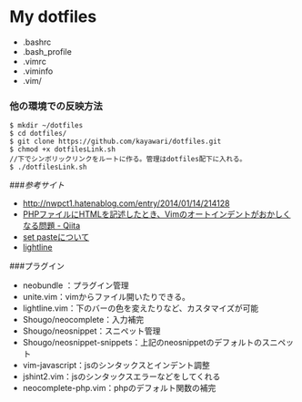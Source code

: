 # My dotfiles
* .bashrc
* .bash_profile
* .vimrc
* .viminfo
* .vim/

### 他の環境での反映方法
``` 
$ mkdir ~/dotfiles
$ cd dotfiles/
$ git clone https://github.com/kayawari/dotfiles.git
$ chmod +x dotfilesLink.sh
//下でシンボリックリンクをルートに作る。管理はdotfiles配下に入れる。
$ ./dotfilesLink.sh 
```

###_参考サイト_
* http://nwpct1.hatenablog.com/entry/2014/01/14/214128
* [PHPファイルにHTMLを記述したとき、Vimのオートインデントがおかしくなる問題 - Qiita](http://qiita.com/hashiohiro/items/71a47061e91b61bbb189)
* [set pasteについて](http://qiita.com/quwa/items/019250dbca167985fe32)
* [lightline](https://github.com/itchyny/lightline.vim)

###プラグイン
* neobundle ：プラグイン管理
* unite.vim：vimからファイル開いたりできる。
* lightline.vim：下のバーの色を変えたりなど、カスタマイズが可能
* Shougo/neocomplete：入力補完
* Shougo/neosnippet：スニペット管理
* Shougo/neosnippet-snippets：上記のneosnippetのデフォルトのスニペット
* vim-javascript：jsのシンタックスとインデント調整
* jshint2.vim：jsのシンタックスエラーなどをしてくれる
* neocomplete-php.vim：phpのデフォルト関数の補完 
